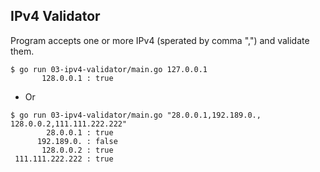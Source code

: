 ## IPv4 Validator

Program accepts one or more IPv4 (sperated by comma ",") and validate them.

```
$ go run 03-ipv4-validator/main.go 127.0.0.1
       128.0.0.1 : true
```

- Or

```
$ go run 03-ipv4-validator/main.go "28.0.0.1,192.189.0., 128.0.0.2,111.111.222.222"
        28.0.0.1 : true
      192.189.0. : false
       128.0.0.2 : true
 111.111.222.222 : true
```